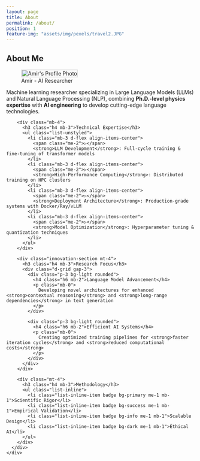 ```yaml
---
layout: page
title: About
permalink: /about/
position: 1
feature-img: "assets/img/pexels/travel2.JPG"
---
```


## About Me

<div class="container mt-4">
  <div class="row justify-content-center">
    <div class="col-lg-8 text-center">
      <figure class="mb-5">
        <!-- Try these alternative src paths one by one -->
        <img src="{{ '/assets/img/amir.jpg' | relative_url }}"
             alt="Amir's Profile Photo"
             class="img-fluid"
             style="max-width: 300px; border: 2px solid #ddd;">
        <figcaption class="mt-2">Amir - AI Researcher</figcaption>
      </figure>
    </div>
  </div>

  <div class="row justify-content-center">
    <div class="col-lg-8">
      <div class="professional-profile">
        <p class="lead mb-4">
          Machine learning researcher specializing in Large Language Models (LLMs) and Natural Language Processing (NLP), combining <strong>Ph.D.-level physics expertise</strong> with <strong>AI engineering</strong> to develop cutting-edge language technologies.
        </p>

        <div class="mb-4">
          <h3 class="h4 mb-3">Technical Expertise</h3>
          <ul class="list-unstyled">
            <li class="mb-3 d-flex align-items-center">
              <span class="me-2">▷</span>
              <strong>LLM Development</strong>: Full-cycle training & fine-tuning of transformer models
            </li>
            <li class="mb-3 d-flex align-items-center">
              <span class="me-2">▷</span>
              <strong>High-Performance Computing</strong>: Distributed training on HPC clusters
            </li>
            <li class="mb-3 d-flex align-items-center">
              <span class="me-2">▷</span>
              <strong>Deployment Architecture</strong>: Production-grade systems with Docker/Ray/vLLM
            </li>
            <li class="mb-3 d-flex align-items-center">
              <span class="me-2">▷</span>
              <strong>Model Optimization</strong>: Hyperparameter tuning & quantization techniques
            </li>
          </ul>
        </div>

        <div class="innovation-section mt-4">
          <h3 class="h4 mb-3">Research Focus</h3>
          <div class="d-grid gap-3">
            <div class="p-3 bg-light rounded">
              <h4 class="h6 mb-2">Language Model Advancement</h4>
              <p class="mb-0">
                Developing novel architectures for enhanced <strong>contextual reasoning</strong> and <strong>long-range dependencies</strong> in text generation
              </p>
            </div>
            
            <div class="p-3 bg-light rounded">
              <h4 class="h6 mb-2">Efficient AI Systems</h4>
              <p class="mb-0">
                Creating optimized training pipelines for <strong>faster iteration cycles</strong> and <strong>reduced computational costs</strong>
              </p>
            </div>
          </div>
        </div>

        <div class="mt-4">
          <h3 class="h4 mb-3">Methodology</h3>
          <ul class="list-inline">
            <li class="list-inline-item badge bg-primary me-1 mb-1">Scientific Rigor</li>
            <li class="list-inline-item badge bg-success me-1 mb-1">Empirical Validation</li>
            <li class="list-inline-item badge bg-info me-1 mb-1">Scalable Design</li>
            <li class="list-inline-item badge bg-dark me-1 mb-1">Ethical AI</li>
          </ul>
        </div>
      </div>
    </div>
  </div>
</div>

<style>
  .professional-profile ul {
    line-height: 1.7;
  }
  .shadow-lg {
    box-shadow: 0 1rem 3rem rgba(0,0,0,.175)!important;
  }
  .rounded {
    border-radius: 0.375rem!important;
  }
</style>

